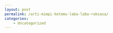 ```yaml
---
layout: post
permalink: /arti-mimpi-ketemu-laba-laba-raksasa/
categories:
    - Uncategorized
---
```


